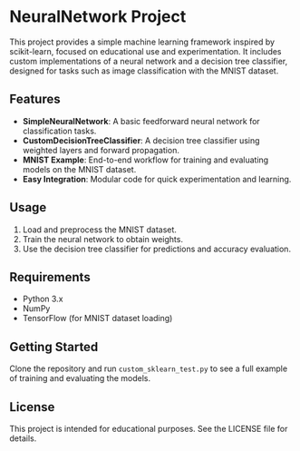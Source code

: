 # NeuralNetwork Project

This project provides a simple machine learning framework inspired by scikit-learn, focused on educational use and experimentation. It includes custom implementations of a neural network and a decision tree classifier, designed for tasks such as image classification with the MNIST dataset.

## Features

- **SimpleNeuralNetwork**: A basic feedforward neural network for classification tasks.
- **CustomDecisionTreeClassifier**: A decision tree classifier using weighted layers and forward propagation.
- **MNIST Example**: End-to-end workflow for training and evaluating models on the MNIST dataset.
- **Easy Integration**: Modular code for quick experimentation and learning.

## Usage

1. Load and preprocess the MNIST dataset.
2. Train the neural network to obtain weights.
3. Use the decision tree classifier for predictions and accuracy evaluation.

## Requirements

- Python 3.x
- NumPy
- TensorFlow (for MNIST dataset loading)

## Getting Started

Clone the repository and run `custom_sklearn_test.py` to see a full example of training and evaluating the models.

## License

This project is intended for educational purposes. See the LICENSE file for details.
